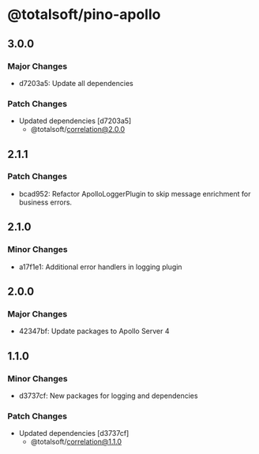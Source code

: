 # @totalsoft/pino-apollo

## 3.0.0

### Major Changes

- d7203a5: Update all dependencies

### Patch Changes

- Updated dependencies [d7203a5]
  - @totalsoft/correlation@2.0.0

## 2.1.1

### Patch Changes

- bcad952: Refactor ApolloLoggerPlugin to skip message enrichment for business errors.

## 2.1.0

### Minor Changes

- a17f1e1: Additional error handlers in logging plugin

## 2.0.0

### Major Changes

- 42347bf: Update packages to Apollo Server 4

## 1.1.0

### Minor Changes

- d3737cf: New packages for logging and dependencies

### Patch Changes

- Updated dependencies [d3737cf]
  - @totalsoft/correlation@1.1.0
